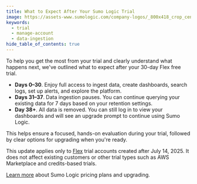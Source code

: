 ```yaml
---
title: What to Expect After Your Sumo Logic Trial
image: https://assets-www.sumologic.com/company-logos/_800x418_crop_center-center_82_none/SumoLogic_Preview_600x600.jpg?mtime=1617040082
keywords:
  - trial
  - manage-account
  - data-ingestion
hide_table_of_contents: true    
---
```


To help you get the most from your trial and clearly understand what happens next, we've outlined what to expect after your 30-day Flex free trial.

* **Days 0–30**. Enjoy full access to ingest data, create dashboards, search logs, set up alerts, and explore the platform.
* **Days 31–37**. Data ingestion pauses. You can continue querying your existing data for 7 days based on your retention settings.
* **Day 38+**. All data is removed. You can still log in to view your dashboards and will see an upgrade prompt to continue using Sumo Logic.

This helps ensure a focused, hands-on evaluation during your trial, followed by clear options for upgrading when you're ready.

This update applies only to [Flex](/docs/manage/manage-subscription/sumo-logic-flex-accounts) trial accounts created after July 14, 2025. It does not affect existing customers or other trial types such as AWS Marketplace and credits-based trials.

[Learn more](https://www.sumologic.com/pricing) about Sumo Logic pricing plans and upgrading.
